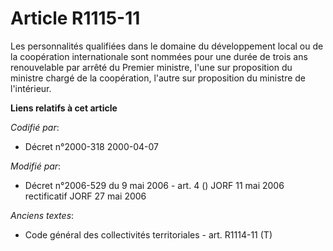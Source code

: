 # Article R1115-11

Les personnalités qualifiées dans le domaine du développement local ou de la coopération internationale sont nommées pour une
durée de trois ans renouvelable par arrêté du Premier ministre, l'une sur proposition du ministre chargé de la coopération,
l'autre sur proposition du ministre de l'intérieur.

**Liens relatifs à cet article**

_Codifié par_:

  - Décret n°2000-318 2000-04-07

_Modifié par_:

  - Décret n°2006-529 du 9 mai 2006 - art. 4 () JORF 11 mai 2006 rectificatif JORF 27 mai 2006

_Anciens textes_:

  - Code général des collectivités territoriales - art. R1114-11 (T)
